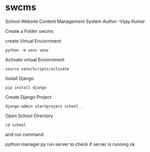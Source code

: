 # swcms
School Website Content Management System
Author -Vijay Kumar

Create a Folder swcms

create Virtual Enviornment

    python -m venv venv

Activate virtual Enviornment
    
    source venv/Scripts/activate

Install Django

    pip install django
    

Create Django Project

    django-admin startproject school .
    

Open  School Directory

    cd school
    
and run command

python manager.py run server to check if server is running ok




